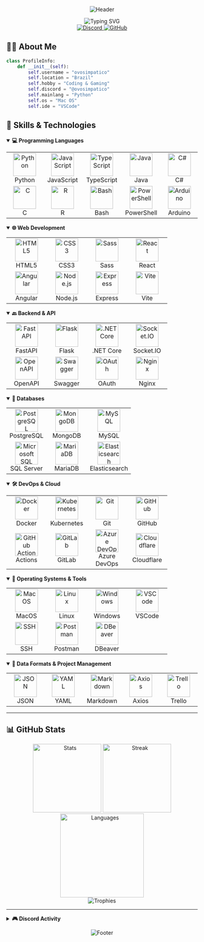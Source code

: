 <!-- Profile Header with Dynamic Text & Banner -->
<div align="center">

  ![Header](https://capsule-render.vercel.app/api?type=waving&color=7848E6&height=200&section=header&text=ovosimpatico&fontSize=60&fontColor=ffffff&animation=fadeIn)

  <img src="https://readme-typing-svg.herokuapp.com?font=Fira+Code&size=24&duration=3000&pause=1000&color=%237848E6&center=true&vCenter=true&random=false&width=500&lines=Python+Developer;Passionate+Coder;Open+Source+Enthusiast;Always+Learning+New+Technologies" alt="Typing SVG" />

  <br>

  <a href="https://discord.com/users/1304941690770952254">
    <img src="https://img.shields.io/badge/Discord-%40ovosimpatico-7289DA?style=for-the-badge&logo=discord&logoColor=white" alt="Discord">
  </a>
  <a href="https://github.com/ovosimpatico">
    <img src="https://img.shields.io/github/followers/ovosimpatico?style=for-the-badge&logo=github&color=7848E6&labelColor=000000" alt="GitHub">
  </a>
</div>



## 👨‍💻 About Me

```python
class ProfileInfo:
    def __init__(self):
        self.username = "ovosimpatico"
        self.location = "Brazil"
        self.hobby = "Coding & Gaming"
        self.discord = "@ovosimpatico"
        self.mainlang = "Python"
        self.os = "Mac OS"
        self.ide = "VSCode"
```

## 🚀 Skills & Technologies

<details open>
  <summary><b>💻 Programming Languages</b></summary>
  <div align="center">
    <table>
      <tr>
        <td align="center" width="90">
          <a href="#">
            <img src="https://cdn.jsdelivr.net/gh/devicons/devicon@latest/icons/python/python-original.svg" width="60" height="60" alt="Python"/>
          </a>
          <br>Python
        </td>
        <td align="center" width="90">
          <a href="#">
            <img src="https://cdn.jsdelivr.net/gh/devicons/devicon@latest/icons/javascript/javascript-original.svg" width="60" height="60" alt="JavaScript"/>
          </a>
          <br>JavaScript
        </td>
        <td align="center" width="90">
          <a href="#">
            <img src="https://cdn.jsdelivr.net/gh/devicons/devicon@latest/icons/typescript/typescript-original.svg" width="60" height="60" alt="TypeScript"/>
          </a>
          <br>TypeScript
        </td>
        <td align="center" width="90">
          <a href="#">
            <img src="https://cdn.jsdelivr.net/gh/devicons/devicon@latest/icons/java/java-original.svg" width="60" height="60" alt="Java"/>
          </a>
          <br>Java
        </td>
        <td align="center" width="90">
          <a href="#">
            <img src="https://cdn.jsdelivr.net/gh/devicons/devicon@latest/icons/csharp/csharp-original.svg" width="60" height="60" alt="C#"/>
          </a>
          <br>C#
        </td>
      </tr>
      <tr>
        <td align="center" width="90">
          <a href="#">
            <img src="https://cdn.jsdelivr.net/gh/devicons/devicon@latest/icons/c/c-original.svg" width="60" height="60" alt="C"/>
          </a>
          <br>C
        </td>
        <td align="center" width="90">
          <a href="#">
            <img src="https://cdn.jsdelivr.net/gh/devicons/devicon@latest/icons/r/r-original.svg" width="60" height="60" alt="R"/>
          </a>
          <br>R
        </td>
        <td align="center" width="90">
          <a href="#">
            <img src="https://cdn.jsdelivr.net/gh/devicons/devicon@latest/icons/bash/bash-original.svg" width="60" height="60" alt="Bash"/>
          </a>
          <br>Bash
        </td>
        <td align="center" width="90">
          <a href="#">
            <img src="https://cdn.jsdelivr.net/gh/devicons/devicon@latest/icons/powershell/powershell-original.svg" width="60" height="60" alt="PowerShell"/>
          </a>
          <br>PowerShell
        </td>
        <td align="center" width="90">
          <a href="#">
            <img src="https://cdn.jsdelivr.net/gh/devicons/devicon@latest/icons/arduino/arduino-original.svg" width="60" height="60" alt="Arduino"/>
          </a>
          <br>Arduino
        </td>
      </tr>
    </table>
  </div>
</details>

<details open>
  <summary><b>🌐 Web Development</b></summary>
  <div align="center">
    <table>
      <tr>
        <td align="center" width="90">
          <a href="#">
            <img src="https://cdn.jsdelivr.net/gh/devicons/devicon@latest/icons/html5/html5-original.svg" width="60" height="60" alt="HTML5"/>
          </a>
          <br>HTML5
        </td>
        <td align="center" width="90">
          <a href="#">
            <img src="https://cdn.jsdelivr.net/gh/devicons/devicon@latest/icons/css3/css3-original.svg" width="60" height="60" alt="CSS3"/>
          </a>
          <br>CSS3
        </td>
        <td align="center" width="90">
          <a href="#">
            <img src="https://cdn.jsdelivr.net/gh/devicons/devicon@latest/icons/sass/sass-original.svg" width="60" height="60" alt="Sass"/>
          </a>
          <br>Sass
        </td>
        <td align="center" width="90">
          <a href="#">
            <img src="https://cdn.jsdelivr.net/gh/devicons/devicon@latest/icons/react/react-original.svg" width="60" height="60" alt="React"/>
          </a>
          <br>React
        </td>
      </tr>
      <tr>
        <td align="center" width="90">
          <a href="#">
            <img src="https://cdn.jsdelivr.net/gh/devicons/devicon@latest/icons/angular/angular-original.svg" width="60" height="60" alt="Angular"/>
          </a>
          <br>Angular
        </td>
        <td align="center" width="90">
          <a href="#">
            <img src="https://cdn.jsdelivr.net/gh/devicons/devicon@latest/icons/nodejs/nodejs-original.svg" width="60" height="60" alt="Node.js"/>
          </a>
          <br>Node.js
        </td>
        <td align="center" width="90">
          <a href="#">
            <img src="https://cdn.jsdelivr.net/gh/devicons/devicon@latest/icons/express/express-original.svg" width="60" height="60" alt="Express"/>
          </a>
          <br>Express
        </td>
        <td align="center" width="90">
          <a href="#">
            <img src="https://cdn.jsdelivr.net/gh/devicons/devicon@latest/icons/vitejs/vitejs-original.svg" width="60" height="60" alt="Vite"/>
          </a>
          <br>Vite
        </td>
      </tr>
    </table>
  </div>
</details>

<details open>
  <summary><b>🔙 Backend & API</b></summary>
  <div align="center">
    <table>
      <tr>
        <td align="center" width="90">
          <a href="#">
            <img src="https://cdn.jsdelivr.net/gh/devicons/devicon@latest/icons/fastapi/fastapi-original.svg" width="60" height="60" alt="FastAPI"/>
          </a>
          <br>FastAPI
        </td>
        <td align="center" width="90">
          <a href="#">
            <img src="https://cdn.jsdelivr.net/gh/devicons/devicon@latest/icons/flask/flask-original.svg" width="60" height="60" alt="Flask"/>
          </a>
          <br>Flask
        </td>
        <td align="center" width="90">
          <a href="#">
            <img src="https://cdn.jsdelivr.net/gh/devicons/devicon@latest/icons/dotnetcore/dotnetcore-original.svg" width="60" height="60" alt=".NET Core"/>
          </a>
          <br>.NET Core
        </td>
        <td align="center" width="90">
          <a href="#">
            <img src="https://cdn.jsdelivr.net/gh/devicons/devicon@latest/icons/socketio/socketio-original.svg" width="60" height="60" alt="Socket.IO"/>
          </a>
          <br>Socket.IO
        </td>
      </tr>
      <tr>
        <td align="center" width="90">
          <a href="#">
            <img src="https://cdn.jsdelivr.net/gh/devicons/devicon@latest/icons/openapi/openapi-original.svg" width="60" height="60" alt="OpenAPI"/>
          </a>
          <br>OpenAPI
        </td>
        <td align="center" width="90">
          <a href="#">
            <img src="https://cdn.jsdelivr.net/gh/devicons/devicon@latest/icons/swagger/swagger-original.svg" width="60" height="60" alt="Swagger"/>
          </a>
          <br>Swagger
        </td>
        <td align="center" width="90">
          <a href="#">
            <img src="https://cdn.jsdelivr.net/gh/devicons/devicon@latest/icons/oauth/oauth-original.svg" width="60" height="60" alt="OAuth"/>
          </a>
          <br>OAuth
        </td>
        <td align="center" width="90">
          <a href="#">
            <img src="https://cdn.jsdelivr.net/gh/devicons/devicon@latest/icons/nginx/nginx-original.svg" width="60" height="60" alt="Nginx"/>
          </a>
          <br>Nginx
        </td>
      </tr>
    </table>
  </div>
</details>

<details open>
  <summary><b>💾 Databases</b></summary>
  <div align="center">
    <table>
      <tr>
        <td align="center" width="90">
          <a href="#">
            <img src="https://cdn.jsdelivr.net/gh/devicons/devicon@latest/icons/postgresql/postgresql-original.svg" width="60" height="60" alt="PostgreSQL"/>
          </a>
          <br>PostgreSQL
        </td>
        <td align="center" width="90">
          <a href="#">
            <img src="https://cdn.jsdelivr.net/gh/devicons/devicon@latest/icons/mongodb/mongodb-original.svg" width="60" height="60" alt="MongoDB"/>
          </a>
          <br>MongoDB
        </td>
        <td align="center" width="90">
          <a href="#">
            <img src="https://cdn.jsdelivr.net/gh/devicons/devicon@latest/icons/mysql/mysql-original.svg" width="60" height="60" alt="MySQL"/>
          </a>
          <br>MySQL
        </td>
      </tr>
      <tr>
        <td align="center" width="90">
          <a href="#">
            <img src="https://cdn.jsdelivr.net/gh/devicons/devicon@latest/icons/microsoftsqlserver/microsoftsqlserver-original.svg" width="60" height="60" alt="Microsoft SQL Server"/>
          </a>
          <br>SQL Server
        </td>
        <td align="center" width="90">
          <a href="#">
            <img src="https://cdn.jsdelivr.net/gh/devicons/devicon@latest/icons/mariadb/mariadb-original.svg" width="60" height="60" alt="MariaDB"/>
          </a>
          <br>MariaDB
        </td>
        <td align="center" width="90">
          <a href="#">
            <img src="https://cdn.jsdelivr.net/gh/devicons/devicon@latest/icons/elasticsearch/elasticsearch-original.svg" width="60" height="60" alt="Elasticsearch"/>
          </a>
          <br>Elasticsearch
        </td>
      </tr>
    </table>
  </div>
</details>

<details open>
  <summary><b>🛠️ DevOps & Cloud</b></summary>
  <div align="center">
    <table>
      <tr>
        <td align="center" width="90">
          <a href="#">
            <img src="https://cdn.jsdelivr.net/gh/devicons/devicon@latest/icons/docker/docker-original.svg" width="60" height="60" alt="Docker"/>
          </a>
          <br>Docker
        </td>
        <td align="center" width="90">
          <a href="#">
            <img src="https://cdn.jsdelivr.net/gh/devicons/devicon@latest/icons/kubernetes/kubernetes-original.svg" width="60" height="60" alt="Kubernetes"/>
          </a>
          <br>Kubernetes
        </td>
        <td align="center" width="90">
          <a href="#">
            <img src="https://cdn.jsdelivr.net/gh/devicons/devicon@latest/icons/git/git-original.svg" width="60" height="60" alt="Git"/>
          </a>
          <br>Git
        </td>
        <td align="center" width="90">
          <a href="#">
            <img src="https://cdn.jsdelivr.net/gh/devicons/devicon@latest/icons/github/github-original.svg" width="60" height="60" alt="GitHub"/>
          </a>
          <br>GitHub
        </td>
      </tr>
      <tr>
        <td align="center" width="90">
          <a href="#">
            <img src="https://cdn.jsdelivr.net/gh/devicons/devicon@latest/icons/githubactions/githubactions-original.svg" width="60" height="60" alt="GitHub Actions"/>
          </a>
          <br>Actions
        </td>
        <td align="center" width="90">
          <a href="#">
            <img src="https://cdn.jsdelivr.net/gh/devicons/devicon@latest/icons/gitlab/gitlab-original.svg" width="60" height="60" alt="GitLab"/>
          </a>
          <br>GitLab
        </td>
        <td align="center" width="90">
          <a href="#">
            <img src="https://cdn.jsdelivr.net/gh/devicons/devicon@latest/icons/azuredevops/azuredevops-original.svg" width="60" height="60" alt="Azure DevOps"/>
          </a>
          <br>Azure DevOps
        </td>
        <td align="center" width="90">
          <a href="#">
            <img src="https://cdn.jsdelivr.net/gh/devicons/devicon@latest/icons/cloudflare/cloudflare-original.svg" width="60" height="60" alt="Cloudflare"/>
          </a>
          <br>Cloudflare
        </td>
      </tr>
    </table>
  </div>
</details>

<details open>
  <summary><b>📱 Operating Systems & Tools</b></summary>
  <div align="center">
    <table>
      <tr>
        <td align="center" width="90">
          <a href="#">
            <img src="https://cdn.jsdelivr.net/gh/devicons/devicon@latest/icons/apple/apple-original.svg" width="60" height="60" alt="MacOS"/>
          </a>
          <br>MacOS
        </td>
        <td align="center" width="90">
          <a href="#">
            <img src="https://cdn.jsdelivr.net/gh/devicons/devicon@latest/icons/linux/linux-original.svg" width="60" height="60" alt="Linux"/>
          </a>
          <br>Linux
        </td>
        <td align="center" width="90">
          <a href="#">
            <img src="https://cdn.jsdelivr.net/gh/devicons/devicon@latest/icons/windows11/windows11-original.svg" width="60" height="60" alt="Windows"/>
          </a>
          <br>Windows
        </td>
        <td align="center" width="90">
          <a href="#">
            <img src="https://cdn.jsdelivr.net/gh/devicons/devicon@latest/icons/vscode/vscode-original.svg" width="60" height="60" alt="VSCode"/>
          </a>
          <br>VSCode
        </td>
      </tr>
      <tr>
        <td align="center" width="90">
          <a href="#">
            <img src="https://cdn.jsdelivr.net/gh/devicons/devicon@latest/icons/ssh/ssh-original.svg" width="60" height="60" alt="SSH"/>
          </a>
          <br>SSH
        </td>
        <td align="center" width="90">
          <a href="#">
            <img src="https://cdn.jsdelivr.net/gh/devicons/devicon@latest/icons/postman/postman-original.svg" width="60" height="60" alt="Postman"/>
          </a>
          <br>Postman
        </td>
        <td align="center" width="90">
          <a href="#">
            <img src="https://cdn.jsdelivr.net/gh/devicons/devicon@latest/icons/dbeaver/dbeaver-original.svg" width="60" height="60" alt="DBeaver"/>
          </a>
          <br>DBeaver
        </td>
      </tr>
    </table>
  </div>
</details>

<details open>
  <summary><b>📝 Data Formats & Project Management</b></summary>
  <div align="center">
    <table>
      <tr>
        <td align="center" width="90">
          <a href="#">
            <img src="https://cdn.jsdelivr.net/gh/devicons/devicon@latest/icons/json/json-original.svg" width="60" height="60" alt="JSON"/>
          </a>
          <br>JSON
        </td>
        <td align="center" width="90">
          <a href="#">
            <img src="https://cdn.jsdelivr.net/gh/devicons/devicon@latest/icons/yaml/yaml-original.svg" width="60" height="60" alt="YAML"/>
          </a>
          <br>YAML
        </td>
        <td align="center" width="90">
          <a href="#">
            <img src="https://cdn.jsdelivr.net/gh/devicons/devicon@latest/icons/markdown/markdown-original.svg" width="60" height="60" alt="Markdown"/>
          </a>
          <br>Markdown
        </td>
        <td align="center" width="90">
          <a href="#">
            <img src="https://cdn.jsdelivr.net/gh/devicons/devicon@latest/icons/axios/axios-plain.svg" width="60" height="60" alt="Axios"/>
          </a>
          <br>Axios
        </td>
        <td align="center" width="90">
          <a href="#">
            <img src="https://cdn.jsdelivr.net/gh/devicons/devicon@latest/icons/trello/trello-original.svg" width="60" height="60" alt="Trello"/>
          </a>
          <br>Trello
        </td>
      </tr>
    </table>
  </div>
</details>

---

## 📊 GitHub Stats

<div align="center">
  <img src="https://github-readme-stats.vercel.app/api?username=ovosimpatico&show_icons=true&theme=tokyonight&include_all_commits=true&hide_border=true&border_radius=10" height="180" alt="Stats">
  <img src="https://github-readme-streak-stats.herokuapp.com/?user=ovosimpatico&theme=tokyonight&hide_border=true&border_radius=10" height="180" alt="Streak">
</div>

<div align="center">
  <img src="https://github-readme-stats.vercel.app/api/top-langs/?username=ovosimpatico&layout=compact&theme=tokyonight&hide_border=true&langs_count=10&border_radius=10" height="220" alt="Languages">
</div>

<div align="center">
  <img src="https://github-profile-trophy.vercel.app/?username=ovosimpatico&theme=discord&column=4&margin-w=15&margin-h=15" alt="Trophies">
</div>

---

<details>
  <summary><b>🎮 Discord Activity</b></summary>
  <br>
  <div align="center">
    <a href="https://discord.com/users/1304941690770952254">
      <img src="https://lanyard.cnrad.dev/api/1304941690770952254?hideDiscrim=true&idleMessage=I'm%20available!" alt="Discord Status">
    </a>
  </div>
</details>

<div align="center">

  ![Footer](https://capsule-render.vercel.app/api?type=waving&color=7848E6&height=120&section=footer)

</div>
